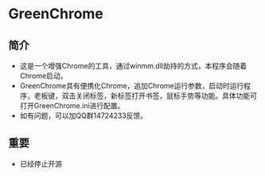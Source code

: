 # GreenChrome

## 简介
* 这是一个增强Chrome的工具，通过winmm.dll劫持的方式，本程序会随着Chrome启动。
* GreenChrome具有便携化Chrome，追加Chrome运行参数，启动时运行程序，老板键，双击关闭标签，新标签打开书签，鼠标手势等功能。具体功能可打开GreenChrome.ini进行配置。
* 如有问题，可以加QQ群14724233反馈。

## 重要
* 已经停止开源
